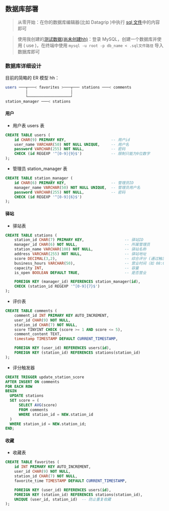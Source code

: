 ## 数据库部署

> 从零开始：在你的数据库编辑器(比如 Datagrip )中执行 [sql 文件](./data/database.sql)中的内容即可

> 使用我创建的[测试数据(尚未创建hh)](./data/data.sql)：登录 MySQL，创建一个数据库并使用 ( use )，在终端中使用 `mysql -u root -p db_name < .sql文件路径` 导入数据库即可

### 数据库详细设计

目前的简略的 ER 模型 hh：

```bash
users ───┬───< favorites >───┬─── stations ───< comments
         │                   │
         └───────────────────┘
station_manager ───< stations
```

#### 用户

+ 用户表 users 表

```sql
CREATE TABLE users (
    id CHAR(9) PRIMARY KEY,                    -- 用户id
    user_name VARCHAR(50) NOT NULL UNIQUE,     -- 用户名
    password VARCHAR(255) NOT NULL,            -- 密码
    CHECK (id REGEXP '^[0-9]{9}$')             -- 限制只能为9位数字
);
```

+ 管理员 station_manager 表

```sql
CREATE TABLE station_manager (
    id CHAR(6) PRIMARY KEY,                    -- 管理员ID
    manager_name VARCHAR(50) NOT NULL UNIQUE,  -- 管理员用户名
    password VARCHAR(255) NOT NULL,            -- 密码
    CHECK (id REGEXP '^[0-9]{6}$')
);
```

#### 驿站

+ 驿站表

```sql
CREATE TABLE stations (
    station_id CHAR(7) PRIMARY KEY,                  -- 驿站ID
    manager_id CHAR(6) NOT NULL,                     -- 所属管理员
    station_name VARCHAR(100) NOT NULL,              -- 驿站名称
    address VARCHAR(255) NOT NULL,                   -- 驿站地址
    score DECIMAL(3,2),                              -- 综合评分 (通过触发器维护)
    business_hours VARCHAR(50),                      -- 营业时间（如 08:00-22:00）
    capacity INT,                                    -- 容量
    is_open BOOLEAN DEFAULT TRUE,                    -- 是否营业

    FOREIGN KEY (manager_id) REFERENCES station_manager(id),
    CHECK (station_id REGEXP '^[0-9]{7}$')
);
```

+ 评价表

```sql
CREATE TABLE comments (
    comment_id INT PRIMARY KEY AUTO_INCREMENT,
    user_id CHAR(9) NOT NULL,
    station_id CHAR(7) NOT NULL,
    score TINYINT CHECK (score >= 1 AND score <= 5),
    comment_content TEXT,
    timestamp TIMESTAMP DEFAULT CURRENT_TIMESTAMP,

    FOREIGN KEY (user_id) REFERENCES users(id),
    FOREIGN KEY (station_id) REFERENCES stations(station_id)
);
```

+ 评分触发器

```sql
CREATE TRIGGER update_station_score
AFTER INSERT ON comments
FOR EACH ROW
BEGIN
  UPDATE stations
  SET score = (
      SELECT AVG(score)
      FROM comments
      WHERE station_id = NEW.station_id
  )
  WHERE station_id = NEW.station_id;
END;
```

#### 收藏

+ 收藏表

```sql
CREATE TABLE favorites (
    id INT PRIMARY KEY AUTO_INCREMENT,
    user_id CHAR(9) NOT NULL,
    station_id CHAR(7) NOT NULL,
    favorite_time TIMESTAMP DEFAULT CURRENT_TIMESTAMP,

    FOREIGN KEY (user_id) REFERENCES users(id),
    FOREIGN KEY (station_id) REFERENCES stations(station_id),
    UNIQUE (user_id, station_id)  -- 防止重复收藏
);
```





